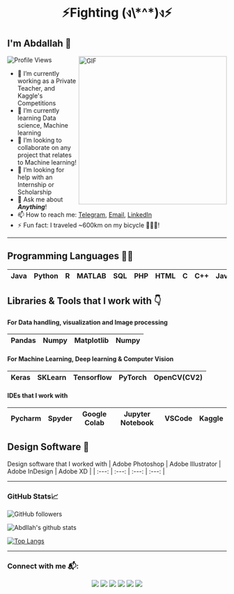 <h1 align="center">⚡Fighting (ง\*^*)ง⚡ </h1>


## I'm Abdallah 👋
![Profile Views](https://komarev.com/ghpvc/?username=AbdallahMH&color=blue)
<img align="right" alt="GIF" src="https://i.pinimg.com/originals/e4/26/70/e426702edf874b181aced1e2fa5c6cde.gif" width="340"/>



- 🔭 I’m currently working as a Private Teacher, and Kaggle's Competitions
- 🌱 I’m currently learning Data science, Machine learning
- 👯 I’m looking to collaborate on any project that relates to Machine learning!
- 🤔 I’m looking for help with an Internship or Scholarship
- 💬 Ask me about ***Anything***!
- 📫 How to reach me: <a href="https://t.me/DelightfulMiracle">Telegram</a>, <a href="mailto:abdallahhezam1@gmail.com">Email</a>, <a href="https://www.linkedin.com/in/abdullah-hezam/">LinkedIn</a>
- ⚡ Fun fact: I traveled ~600km on my bicycle 🚴🏻‍♂️!

---

## Programming Languages :man_technologist:
| Java | Python | R | MATLAB | SQL | PHP | HTML | C | C++ | JavaScript |
| :---: | :---: | :---: | :---: | :---: | :---: | :---: | :---: | :---: | :---: |

## Libraries & Tools that I work with 👇

#### For Data handling, visualization and Image processing
| Pandas | Numpy  | Matplotlib | Numpy |
| :---: | :---: | :---: | :---: |

#### For Machine Learning, Deep learning & Computer Vision
| Keras | SKLearn | Tensorflow | PyTorch | OpenCV(CV2) |
| :---: | :---: | :---: | :---: | :---: |

#### IDEs that I work with
| Pycharm | Spyder | Google Colab | Jupyter Notebook | VSCode | Kaggle
| :---: | :---: | :---: | :---: | :---: | :---: |


## Design Software 🎨
Design software that I worked with
| Adobe Photoshop | Adobe Illustrator  | Adobe InDesign | Adobe XD |
| :---: | :---: | :---: | :---: |

---

### GitHub Stats📈

<img alt="GitHub followers" src="https://img.shields.io/github/followers/AbdallahMH?style=social"> 

![Abdllah's github stats](https://github-readme-stats.vercel.app/api?username=AbdallahMH&show_icons=true&theme=dark)

[![Top Langs](https://github-readme-stats.vercel.app/api/top-langs/?username=AbdallahMH&layout=compact&show_icons=true&theme=dark)](https://github.com/anuraghazra/github-readme-stats)

---

### Connect with me 📬:

<p align="center">
<a href="https://twitter.com/abdallahhezam1"><img src="https://img.shields.io/badge/Twitter-1DA1F2?style=for-the-badge&logo=twitter&logoColor=white" /></a>
<a href="https://www.kaggle.com/abdallahhezam"><img src="https://img.shields.io/badge/Kaggle-20BEFF?style=for-the-badge&logo=Kaggle&logoColor=white" /></a>
<a href="https://www.linkedin.com/in/abdullah-hezam/"><img src="https://img.shields.io/badge/LinkedIn-0077B5?style=for-the-badge&logo=linkedin&logoColor=white" /></a>
<a href="https://t.me/delightfulmiracle"><img src="https://img.shields.io/badge/Telegram-2CA5E0?style=for-the-badge&logo=telegram&logoColor=white" /></a>
<a href="https://www.deviantart.com/sofrex/"><img src="https://img.shields.io/badge/DeviantArt-05CC47?style=for-the-badge&logo=deviantart&logoColor=white" /></a>
<a href="mailto:abdallahhezam1@gmail.com/"><img src="https://img.shields.io/badge/Gmail-D14836?style=for-the-badge&logo=gmail&logoColor=white" /></a>

</p>

